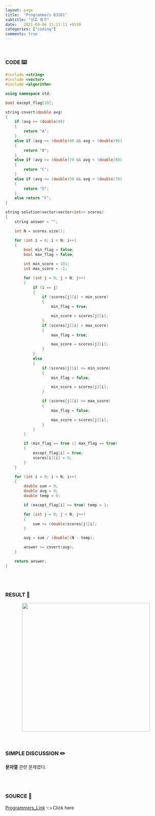 ```yaml
---
layout: page
title:  "Programmers 83201"
subtitle: "상호 평가"
date:   2021-09-06 11:11:11 +0530
categories: ["coding"]
comments: true
---
```


<br>

### CODE ⌨️

```c++
#include <string>
#include <vector>
#include <algorithm>

using namespace std;

bool except_flag[10];

string cnvert(double avg)
{
	if (avg >= (double)90)
	{
		return "A";
	}
	else if (avg >= (double)80 && avg < (double)90)
	{
		return "B";
	}
	else if (avg >= (double)70 && avg < (double)80)
	{
		return "C";
	}
	else if (avg >= (double)50 && avg < (double)70)
	{
		return "D";
	}
	else return "F";
}

string solution(vector<vector<int>> scores)
{
	string answer = "";

	int N = scores.size();

	for (int i = 0; i < N; i++)
	{
		bool min_flag = false;
		bool max_flag = false;

		int min_score = 101;
		int max_score = -1;

		for (int j = 0; j < N; j++)
		{
			if (i == j)
			{
				if (scores[j][i] < min_score)
				{
					min_flag = true;

					min_score = scores[j][i];
				}
				if (scores[j][i] > max_score)
				{
					max_flag = true;

					max_score = scores[j][i];
				}
			}
			else
			{
				if (scores[j][i] <= min_score)
				{
					min_flag = false;

					min_score = scores[j][i];
				}

				if (scores[j][i] >= max_score)
				{
					max_flag = false;

					max_score = scores[j][i];
				}
			}
		}

		if (min_flag == true || max_flag == true)
		{
			except_flag[i] = true;
			scores[i][i] = 0;
		}
	}

	for (int i = 0; i < N; i++)
	{
		double sum = 0;
		double avg = 0;
		double temp = 0;

		if (except_flag[i] == true) temp = 1;

		for (int j = 0; j < N; j++)
		{
			sum += (double)scores[j][i];
		}

		avg = sum / (double)(N - temp);

		answer += cnvert(avg);
	}

	return answer;
}
```  

<br>
<br>

### RESULT 💛

<img src="{{ '/assets/programmers/p83201r.jpg' }}" style="width: 400px; height: auto; margin-left: auto; margin-right: auto; display: block;">  

<br>
<br>

### SIMPLE DISCUSSION ✏️

**문자열** 관련 문제였다.  

<br>
<br>

### SOURCE 💎

[Programmers_Link][link] 👈 Click here  

<br>

<script src="https://utteranc.es/client.js"
        repo="DCherish/DCherish.github.io"
        issue-term="pathname"
        theme="boxy-light"
        crossorigin="anonymous"
        async>
</script>

[link]: https://programmers.co.kr/learn/courses/30/lessons/83201